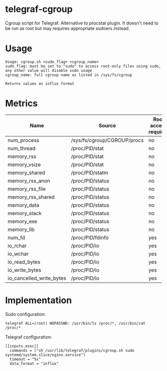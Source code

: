 # telegraf-cgroup
Cgroup script for Telegraf. Alternative to procstat plugin. It doesn't need to be run as root but may requires appropriate sudoers instead.

# Usage
```
Usage: cgroup.sh <sudo_flag> <cgroup_name>
sudo_flag: must be set to "sudo" to access root-only files using sudo, any other value will disable sudo usage
cgroup_name: full cgroup name as listed in /sys/fs/cgroup

Returns values as influx format
```

# Metrics
| Name | Source | Root access required |
| - | - | - |
|num_process|/sys/fs/cgroup/CGROUP/procs|no|
|num_thread|/proc/PID/stat|no|
|memory_rss|/proc/PID/stat|no|
|memory_vsize|/proc/PID/stat|no|
|memory_shared|/proc/PID/statm|no|
|memory_rss_anon|/proc/PID/status|no|
|memory_rss_file|/proc/PID/status|no|
|memory_rss_shared|/proc/PID/status|no|
|memory_data|/proc/PID/status|no|
|memory_stack|/proc/PID/status|no|
|memory_exe|/proc/PID/status|no|
|memory_lib|/proc/PID/status|no|
|num_fd|/proc/PID/fdinfo|yes|
|io_rchar|/proc/PID/io|yes|
|io_wchar|/proc/PID/io|yes|
|io_read_bytes|/proc/PID/io|yes|
|io_write_bytes|/proc/PID/io|yes|
|io_cancelled_write_bytes|/proc/PID/io|yes|

# Implementation
Sudo configuration:
```
telegraf ALL=(root) NOPASSWD: /usr/bin/ls /proc/*, /usr/bin/cat /proc/*
```
Telegraf configuration:
```
[[inputs.exec]]
  commands = ["sh /usr/lib/telegraf/plugins/cgroup.sh sudo systemd/system.slice/nginx.service"]
  timeout = "5s"
  data_format = "influx"
```
